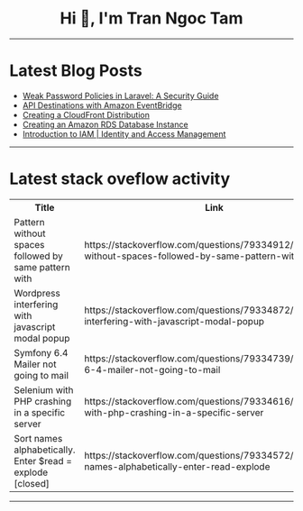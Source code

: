 <h1 align="center">Hi 👋, I'm Tran Ngoc Tam</h1>

---

# Latest Blog Posts 
<!-- BLOG-POST-LIST:START -->
- [Weak Password Policies in Laravel: A Security Guide](https://dev.to/pentest_testing_corp/weak-password-policies-in-laravel-a-security-guide-36i8)
- [API Destinations with Amazon EventBridge](https://dev.to/shreya_sood_cda96baa541c9/api-destinations-with-amazon-eventbridge-3am1)
- [Creating a CloudFront Distribution](https://dev.to/hallomell/creating-a-cloudfront-distribution-4n0m)
- [Creating an Amazon RDS Database Instance](https://dev.to/hallomell/creating-an-amazon-rds-database-instance-eik)
- [Introduction to IAM | Identity and Access Management](https://dev.to/hallomell/introduction-to-iam-identity-and-access-management-4jo2)
<!-- BLOG-POST-LIST:END -->

---

# Latest stack oveflow activity
<table>
  <tr><th>Title</th><th>Link</th></tr>
  <!-- STACKOVERFLOW:START --><tr><td>Pattern without spaces followed by same pattern with</td><td>https://stackoverflow.com/questions/79334912/pattern-without-spaces-followed-by-same-pattern-with</td></tr><tr><td>Wordpress interfering with javascript modal popup</td><td>https://stackoverflow.com/questions/79334872/wordpress-interfering-with-javascript-modal-popup</td></tr><tr><td>Symfony 6.4 Mailer not going to mail</td><td>https://stackoverflow.com/questions/79334739/symfony-6-4-mailer-not-going-to-mail</td></tr><tr><td>Selenium with PHP crashing in a specific server</td><td>https://stackoverflow.com/questions/79334616/selenium-with-php-crashing-in-a-specific-server</td></tr><tr><td>Sort names alphabetically. Enter $read = explode [closed]</td><td>https://stackoverflow.com/questions/79334572/sort-names-alphabetically-enter-read-explode</td></tr><!-- STACKOVERFLOW:END -->
</table>

---


